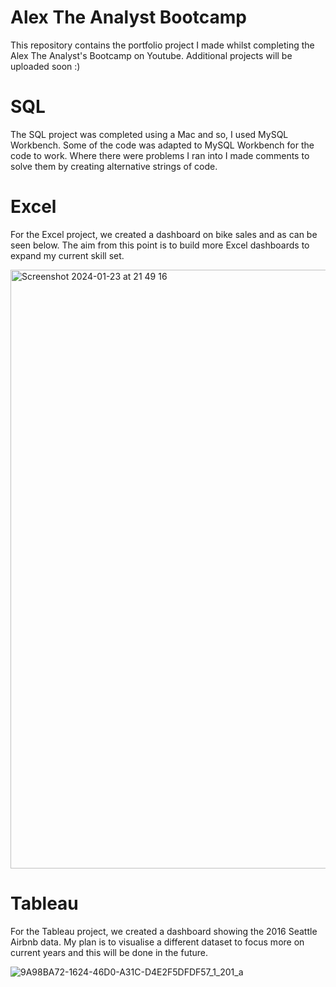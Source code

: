 # Alex The Analyst Bootcamp
This repository contains the portfolio project I made whilst completing the Alex The Analyst's Bootcamp on Youtube. Additional projects will be uploaded soon :)

# SQL
The SQL project was completed using a Mac and so, I used MySQL Workbench. Some of the code was adapted to MySQL Workbench for the code to work. Where there were problems I ran into I made comments to solve them by creating alternative strings of code.

# Excel
For the Excel project, we created a dashboard on bike sales and as can be seen below. The aim from this point is to build more Excel dashboards to expand my current skill set.

<img width="958" alt="Screenshot 2024-01-23 at 21 49 16" src="https://github.com/MRSonicBoom/Alex-The-Analyst-Bootcamp/assets/126058076/14b5b9d7-6505-488e-995d-f68918fcc5b7">


# Tableau
For the Tableau project, we created a dashboard showing the 2016 Seattle Airbnb data. My plan is to visualise a different dataset to focus more on current years and this will be done in the future.

![9A98BA72-1624-46D0-A31C-D4E2F5DFDF57_1_201_a](https://github.com/MRSonicBoom/Alex-The-Analyst-Bootcamp/assets/126058076/4504040d-ecb4-4a66-a851-34772e01cb1c)

